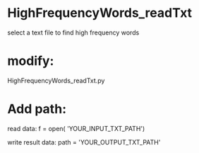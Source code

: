 # HighFrequencyWords_readTxt
select a text file to find high frequency words


# modify: 
HighFrequencyWords_readTxt.py

# Add path:

read data: 
f = open( 'YOUR_INPUT_TXT_PATH')

write result data: 
path = 'YOUR_OUTPUT_TXT_PATH'
